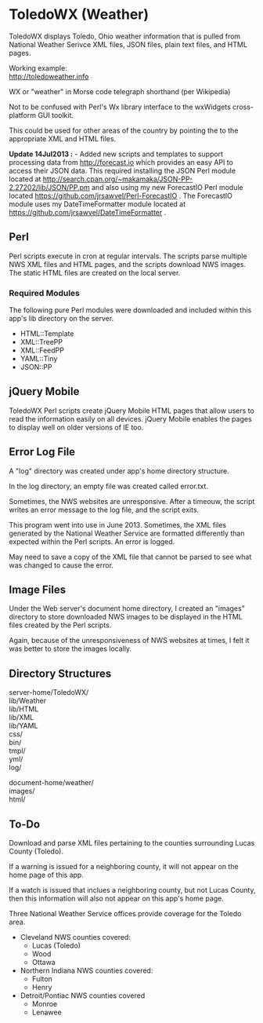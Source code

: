 # ToledoWX (Weather)

ToledoWX displays Toledo, Ohio weather information that is pulled from National Weather Serivce XML files, JSON files, plain text files, and HTML pages.

Working example:  
http://toledoweather.info

WX or "weather" in Morse code telegraph shorthand (per Wikipedia)

Not to be confused with Perl's Wx library interface to the wxWidgets cross-platform GUI toolkit.

This could be used for other areas of the country by pointing the to the appropriate XML and HTML files.

**Update 14Jul2013 :** - Added new scripts and templates to support processing data from http://forecast.io which provides an easy API to access their JSON data. This required installing the JSON Perl module located at http://search.cpan.org/~makamaka/JSON-PP-2.27202/lib/JSON/PP.pm and also using my new ForecastIO Perl module located https://github.com/jrsawvel/Perl-ForecastIO . The ForecastIO module uses my DateTimeFormatter module located at https://github.com/jrsawvel/DateTimeFormatter .



## Perl

Perl scripts execute in cron at regular intervals. The scripts parse multiple NWS XML files and HTML pages, and the scripts download NWS images. The static HTML files are created on the local server.



### Required Modules

The following pure Perl modules were downloaded and included within this app's lib directory on the server.

* HTML::Template
* XML::TreePP
* XML::FeedPP
* YAML::Tiny
* JSON::PP



## jQuery Mobile

ToledoWX Perl scripts create jQuery Mobile HTML pages that allow users to read the information easily on all devices. jQuery Mobile enables the pages to display well on older versions of IE too.


## Error Log File

A "log" directory was created under app's home directory structure. 

In the log directory, an empty file was created called error.txt.

Sometimes, the NWS websites are unresponsive. After a timeouw, the script writes an error message to the log file, and the script exits.

This program went into use in June 2013. Sometimes, the XML files generated by the National Weather Service are formatted differently than expected within the Perl scripts. An error is logged.

May need to save a copy of the XML file that cannot be parsed to see what was changed to cause the error.


## Image Files

Under the Web server's document home directory, I created an "images" directory to store downloaded NWS images to be displayed in the HTML files created by the Perl scripts.
 
Again, because of the unresponsiveness of NWS websites at times, I felt it was better to store the images locally.


## Directory Structures

server-home/ToledoWX/  
lib/Weather  
lib/HTML  
lib/XML  
lib/YAML  
css/  
bin/  
tmpl/  
yml/  
log/  
 
 
document-home/weather/  
images/  
html/  
 
 
## To-Do

Download and parse XML files pertaining to the counties surrounding Lucas County (Toledo).

If a warning is issued for a neighboring county, it will not appear on the home page of this app.

If a watch is issued that inclues a neighboring county, but not Lucas County, then this information will also not appear on this app's home page.

Three National Weather Service offices provide coverage for the Toledo area.

* Cleveland NWS counties covered:
  * Lucas (Toledo)
  * Wood 
  * Ottawa
* Northern Indiana NWS counties covered:
  * Fulton
  * Henry
* Detroit/Pontiac NWS counties covered
  * Monroe
  * Lenawee





